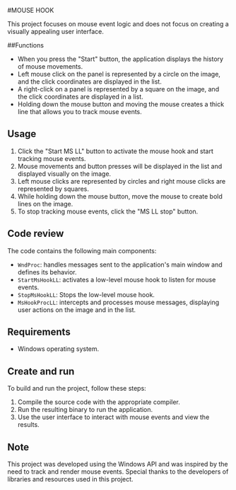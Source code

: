 #MOUSE HOOK

This project focuses on mouse event logic and does not focus on creating a visually appealing user interface.

##Functions
- When you press the "Start" button, the application displays the history of mouse movements.
- Left mouse click on the panel is represented by a circle on the image, and the click coordinates are displayed in the list.
- A right-click on a panel is represented by a square on the image, and the click coordinates are displayed in a list.
- Holding down the mouse button and moving the mouse creates a thick line that allows you to track mouse events.

## Usage
1. Click the "Start MS LL" button to activate the mouse hook and start tracking mouse events.
2. Mouse movements and button presses will be displayed in the list and displayed visually on the image.
3. Left mouse clicks are represented by circles and right mouse clicks are represented by squares.
4. While holding down the mouse button, move the mouse to create bold lines on the image.
5. To stop tracking mouse events, click the "MS LL stop" button.

## Code review
The code contains the following main components:

- `WndProc`: handles messages sent to the application's main window and defines its behavior.
- `StartMsHookLL`: activates a low-level mouse hook to listen for mouse events.
- `StopMsHookLL`: Stops the low-level mouse hook.
- `MsHookProcLL`: intercepts and processes mouse messages, displaying user actions on the image and in the list.

## Requirements
- Windows operating system.

## Create and run
To build and run the project, follow these steps:
1. Compile the source code with the appropriate compiler.
2. Run the resulting binary to run the application.
3. Use the user interface to interact with mouse events and view the results.

## Note
This project was developed using the Windows API and was inspired by the need to track and render mouse events. Special thanks to the developers of libraries and resources used in this project.
